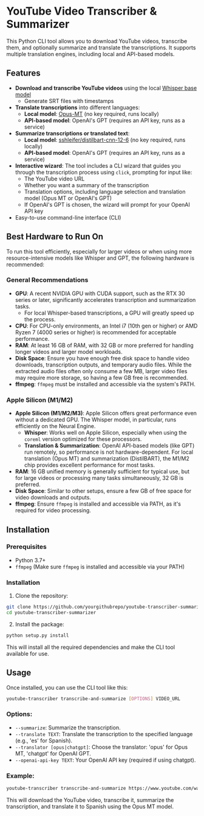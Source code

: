 # YouTube Video Transcriber & Summarizer

This Python CLI tool allows you to download YouTube videos, transcribe them, and optionally summarize and translate the transcriptions. It supports multiple translation engines, including local and API-based models.

## Features

- **Download and transcribe YouTube videos** using the local [Whisper base model](https://github.com/openai/whisper) 
  - Generate SRT files with timestamps
- **Translate transcriptions** into different languages:
  - **Local model**: [Opus-MT](https://github.com/Helsinki-NLP/Opus-MT) (no key required, runs locally)
  - **API-based model**: OpenAI's GPT (requires an API key, runs as a service)
- **Summarize transcriptions or translated text**:
  - **Local model**: [sshleifer/distilbart-cnn-12-6](https://huggingface.co/sshleifer/distilbart-cnn-12-6) (no key required, runs locally)
  - **API-based model**: OpenAI's GPT (requires an API key, runs as a service)
- **Interactive wizard**: The tool includes a CLI wizard that guides you through the transcription process using `click`, prompting for input like:
  - The YouTube video URL
  - Whether you want a summary of the transcription
  - Translation options, including language selection and translation model (Opus MT or OpenAI's GPT)
  - If OpenAI's GPT is chosen, the wizard will prompt for your OpenAI API key
- Easy-to-use command-line interface (CLI)

## Best Hardware to Run On

To run this tool efficiently, especially for larger videos or when using more resource-intensive models like Whisper and GPT, the following hardware is recommended:

### General Recommendations

- **GPU**: A recent NVIDIA GPU with CUDA support, such as the RTX 30 series or later, significantly accelerates transcription and summarization tasks.
  - For local Whisper-based transcriptions, a GPU will greatly speed up the process.
- **CPU**: For CPU-only environments, an Intel i7 (10th gen or higher) or AMD Ryzen 7 (4000 series or higher) is recommended for acceptable performance.
- **RAM**: At least 16 GB of RAM, with 32 GB or more preferred for handling longer videos and larger model workloads.
- **Disk Space**: Ensure you have enough free disk space to handle video downloads, transcription outputs, and temporary audio files. While the extracted audio files often only consume a few MB, larger video files may require more storage, so having a few GB free is recommended.
- **ffmpeg**: `ffmpeg` must be installed and accessible via the system's PATH.

### Apple Silicon (M1/M2)

- **Apple Silicon (M1/M2/M3)**: Apple Silicon offers great performance even without a dedicated GPU. The Whisper model, in particular, runs efficiently on the Neural Engine.
  - **Whisper**: Works well on Apple Silicon, especially when using the `coreml` version optimized for these processors.
  - **Translation & Summarization**: OpenAI API-based models (like GPT) run remotely, so performance is not hardware-dependent. For local translation (Opus MT) and summarization (DistilBART), the M1/M2 chip provides excellent performance for most tasks.
- **RAM**: 16 GB unified memory is generally sufficient for typical use, but for large videos or processing many tasks simultaneously, 32 GB is preferred.
- **Disk Space**: Similar to other setups, ensure a few GB of free space for video downloads and outputs.
- **ffmpeg**: Ensure `ffmpeg` is installed and accessible via PATH, as it's required for video processing.

## Installation

### Prerequisites

- Python 3.7+
- `ffmpeg` (Make sure `ffmpeg` is installed and accessible via your PATH)

### Installation

1. Clone the repository:

```bash
git clone https://github.com/yourgithubrepo/youtube-transcriber-summarizer.git
cd youtube-transcriber-summarizer
```

2. Install the package:

```bash
python setup.py install
```

This will install all the required dependencies and make the CLI tool available for use.

## Usage

Once installed, you can use the CLI tool like this:

```bash
youtube-transcriber transcribe-and-summarize [OPTIONS] VIDEO_URL
```

### Options:
- `--summarize`: Summarize the transcription.
- `--translate TEXT`: Translate the transcription to the specified language (e.g., 'es' for Spanish).
- `--translator [opus|chatgpt]`: Choose the translator: 'opus' for Opus MT, 'chatgpt' for OpenAI GPT.
- `--openai-api-key TEXT`: Your OpenAI API key (required if using chatgpt).

### Example:

```bash
youtube-transcriber transcribe-and-summarize https://www.youtube.com/watch?v=example --summarize --translate es --translator opus
```

This will download the YouTube video, transcribe it, summarize the transcription, and translate it to Spanish using the Opus MT model.
